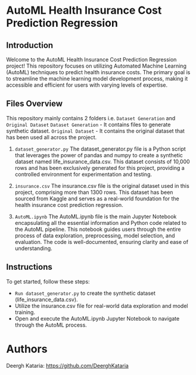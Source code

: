 # AutoML Health Insurance Cost Prediction Regression
## Introduction
Welcome to the AutoML Health Insurance Cost Prediction Regression project! This repository focuses on utilizing Automated Machine Learning (AutoML) techniques to predict health insurance costs. The primary goal is to streamline the machine learning model development process, making it accessible and efficient for users with varying levels of expertise.

## Files Overview
This repository mainly contains 2 folders i.e. `Dataset Generation` and `Original Dataset`
`Dataset Generation` - It contains files to generate synthetic dataset. 
`Original Dataset` - It contains the original dataset that has been used all across the project.

1. `dataset_generator.py`
The dataset_generator.py file is a Python script that leverages the power of pandas and numpy to create a synthetic dataset named life_insurance_data.csv. This dataset consists of 10,000 rows and has been exclusively generated for this project, providing a controlled environment for experimentation and testing.

2. `insurance.csv`
The insurance.csv file is the original dataset used in this project, comprising more than 1300 rows. This dataset has been sourced from Kaggle and serves as a real-world foundation for the health insurance cost prediction regression.

3. `AutoML.ipynb`
The AutoML.ipynb file is the main Jupyter Notebook encapsulating all the essential information and Python code related to the AutoML pipeline. This notebook guides users through the entire process of data exploration, preprocessing, model selection, and evaluation. The code is well-documented, ensuring clarity and ease of understanding.

## Instructions
To get started, follow these steps:

- `Run dataset_generator.py` to create the synthetic dataset (life_insurance_data.csv).
- Utilize the insurance.csv file for real-world data exploration and model training.
- Open and execute the AutoML.ipynb Jupyter Notebook to navigate through the AutoML process.

# Authors
Deergh Kataria: https://github.com/DeerghKataria